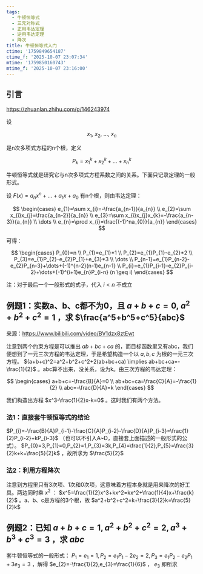 ```yaml
---
tags:
  - 牛顿恒等式
  - 三元对称式
  - 正用韦达定理
  - 逆用韦达定理
  - 降次
title: 牛顿恒等式入门
ctime: '1759849654187'
ctime_f: '2025-10-07 23:07:34'
mtime: '1759850160743'
mtime_f: '2025-10-07 23:16:00'
---
```

## 引言

https://zhuanlan.zhihu.com/p/146243974

设

$$
x_{1},\ x_{2},\ \dots,\ x_{n}
$$

是n次多项式方程的n个根，定义

$$
P_{k} = x_{1}^k+x_{2}^k+\dots+x_{n}^k
$$

牛顿恒等式就是研究它与n次多项式方程系数之间的关系。下面只记录定理的一般形式。

设 $F(x)=a_{n}x^n+\dots+a_{1}x+a_{0}$ 有n个根，则由韦达定理：

$$
\begin{cases}
e_{1}=\sum x_{i}=-\frac{a_{n-1}}{a_{n}} \\
e_{2}=\sum x_{i}x_{j}=\frac{a_{n-2}}{a_{n}} \\
e_{3}=\sum x_{i}x_{j}x_{k}=-\frac{a_{n-3}}{a_{n}} \\
\dots \\
e_{n}=\prod x_{i}=\frac{(-1)^na_{0}}{a_{n}}
\end{cases}
$$

可得：

$$
\begin{cases}
P_{0}=n \\
P_{1}=e_{1}*1 \\
P_{2}=e_{1}P_{1}-e_{2}*2 \\
P_{3}=e_{1}P_{2}-e_{2}P_{1}+e_{3}*3 \\
\dots \\
P_{n-1}=e_{1}P_{n-2}-e_{2}P_{n-3}+\dots+(-1)^{n-2}(n-1)e_{n-1} \\
P_{i}=e_{1}P_{i-1}-e_{2}P_{i-2}+\dots+(-1)^{i+1}e_{n}P_{i-n} (n \geq i)
\end{cases}
$$

注：对于最后一个一般形式的式子，代入 $i < n$ 不成立

## 例题1：实数a、b、c都不为0，且 $a+b+c=0,\ a^2+b^2+c^2=1$ ，求 $\frac{a^5+b^5+c^5}{abc}$

来源：https://www.bilibili.com/video/BV1dzx8ztEwt

注意到两个约束方程是可以推出 $ab+bc+ca$ 的，而目标函数里又有abc，我们便想到了一元三次方程的韦达定理，于是希望构造一个以 $a,b,c$ 为根的一元三次方程。 $(a+b+c)^2=a^2+b^2+c^2+2(ab+bc+ca) \implies ab+bc+ca=-\frac{1}{2}$ 。abc算不出来，没关系，设为k。由三次方程的韦达定理：

$$
\begin{cases}
a+b+c=-\frac{B}{A}=0 \\
ab+bc+ca=\frac{C}{A}=-\frac{1}{2} \\
abc=-\frac{D}{A}=k
\end{cases}
$$

我们构造出方程 $x^3-\frac{1}{2}x-k=0$ 。这时我们有两个方法。

### 法1：直接套牛顿恒等式的结论

$P_{i}=-\frac{B}{A}P_{i-1}-\frac{C}{A}P_{i-2}-\frac{D}{A}P_{i-3}=\frac{1}{2}P_{i-2}+kP_{i-3}$ （也可以不引入A~D，直接套上面描述的一般形式的公式）。 $P_{0}=3,P_{1}=0,P_{2}=1,P_{3}=3k,P_{4}=\frac{1}{2},P_{5}=\frac{3}{2}k+k=\frac{5}{2}k$ ，故所求为 $\frac{5}{2}$

### 法2：利用方程降次

注意到方程里只有3次项、1次和0次项，这意味着方程本身就是用来降次的好工具。两边同时乘 $x^2$ ： $x^5=\frac{1}{2}x^3+kx^2=kx^2+\frac{1}{4}x+\frac{k}{2}$ 。a、b、c是方程的3个根，故 $a^2+b^2+c^2=k+\frac{3}{2}k=\frac{5}{2}k$

## 例题2：已知 $a+b+c=1,a^2+b^2+c^2=2,a^3+b^3+c^3=3$ ，求 $abc$

套牛顿恒等式的一般形式： $P_{1}=e_{1}=1,P_{2}=e_{1}P_{1}-2e_{2}=2,P_{3}=e_{1}P_{2}-e_{2}P_{1}+3e_{3}=3$ ，解得 $e_{2}=-\frac{1}{2},e_{3}=\frac{1}{6}$ ， $e_{3}$ 即所求 
